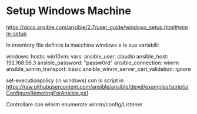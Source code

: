 # Setup Windows Machine

https://docs.ansible.com/ansible/2.7/user_guide/windows_setup.html#winrm-setup


In inventory file definire la macchina windows e le sue variabili:

windows:
  hosts:
    win10vm:
      vars:
        ansible_user: claudio
        ansible_host: 192.168.56.3
        ansible_password: "passw0rd"
        ansible_connection: winrm
        ansible_winrm_transport: basic
        ansible_winrm_server_cert_validation: ignore



set-executionpolicy (in windows) con lo script in
https://raw.githubusercontent.com/ansible/ansible/devel/examples/scripts/ConfigureRemotingForAnsible.ps1

Controllare con
winrm enumerate winrm/config/Listener
